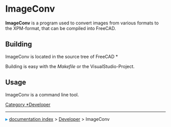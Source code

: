 # ImageConv
**ImageConv** is a program used to convert images from various formats to the XPM-format, that can be compiled into FreeCAD.

## Building

ImageConv is located in the source tree of FreeCAD   *

 

Building is easy with the *Makefile* or the VisualStudio-Project.

## Usage

ImageConv is a command line tool.



[Category   *Developer](Category_Developer.md)



---
![](images/Right_arrow.png) [documentation index](../README.md) > [Developer](Category_Developer.md) > ImageConv

